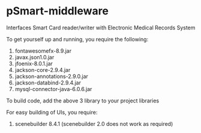 # pSmart-middleware
Interfaces Smart Card reader/writer with Electronic Medical Records System

To get yourself up and running, you require the following:
1. fontawesomefx-8.9.jar
2. javax.json1.0.jar
3. jfoenix-8.0.1.jar
4. jackson-core-2.9.4.jar
5. jackson-annotations-2.9.0.jar
6. jackson-databind-2.9.4.jar
7. mysql-connector-java-6.0.6.jar

To build code, add the above 3 library to your project libraries

For easy building of UIs, you require:
1. scenebuilder 8.4.1 (scenebuilder 2.0 does not work as required)



